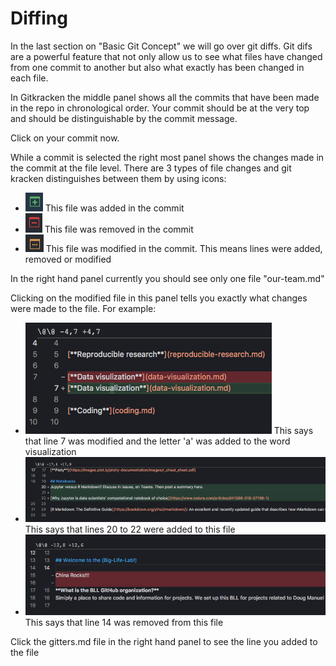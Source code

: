 # Diffing

In the last section on "Basic Git Concept" we will go over git diffs. Git difs are a powerful feature that not only allow us to see what files have changed from one commit to another but also what exactly has been changed in each file.

In Gitkracken the middle panel shows all the commits that have been made in the repo in chronological order. Your commit should be at the very top and should be distinguishable by the commit message.

Click on your commit now.

While a commit is selected the right most panel shows the changes made in the commit at the file level. There are 3 types of file changes and git kracken distinguishes between them by using icons:

- ![](images/git-kracken-file-added.png) This file was added in the commit
- ![](images/git-kracken-file-deleted.png) This file was removed in the commit
- ![](images/git-kracken-file-modified.png) This file was modified in the commit. This means lines were added, removed or modified

In the right hand panel currently you should see only one file "our-team.md"

Clicking on the modified file in this panel tells you exactly what changes were made to the file. For example:

- ![](images/git-kracken-line-modified.png) This says that line 7 was modified and the letter 'a' was added to the word visualization
- ![](images/git-kracken-line-added.png) This says that lines 20 to 22 were added to this file
- ![](images/git-kracken-line-removed.png) This says that line 14 was removed from this file

Click the gitters.md file in the right hand panel to see the line you added to the file
